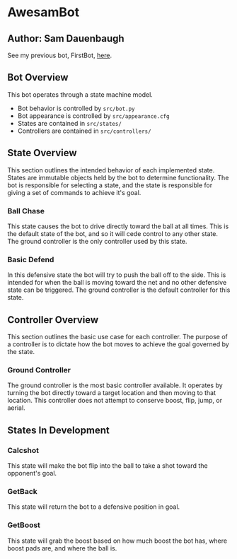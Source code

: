 # AwesamBot

## Author: Sam Dauenbaugh

See my previous bot, FirstBot, [here](https://www.github.com/sDauenbaugh/FirstBot).

## Bot Overview

This bot operates through a state machine model.

- Bot behavior is controlled by `src/bot.py`
- Bot appearance is controlled by `src/appearance.cfg`
- States are contained in `src/states/`
- Controllers are contained in `src/controllers/`

## State Overview

This section outlines the intended behavior of each implemented state. States are immutable objects held by the bot to determine functionality. The bot is responsible for selecting a state, and the state is responsible for giving a set of commands to achieve it's goal.

### Ball Chase

This state causes the bot to drive directly toward the ball at all times. This is the default state of the bot, and so it will cede control to any other state. The ground controller is the only controller used by this state.

### Basic Defend

In this defensive state the bot will try to push the ball off to the side. This is intended for when the ball is moving toward the net and no other defensive state can be triggered. The ground controller is the default controller for this state.

## Controller Overview

This section outlines the basic use case for each controller. The purpose of a controller is to dictate how the bot moves to achieve the goal governed by the state.

### Ground Controller

The ground controller is the most basic controller available. It operates by turning the bot directly toward a target location and then moving to that location. This controller does not attempt to conserve boost, flip, jump, or aerial.

## States In Development

### Calcshot

This state will make the bot flip into the ball to take a shot toward the opponent's goal.

### GetBack

This state will return the bot to a defensive position in goal.

### GetBoost

This state will grab the boost based on how much boost the bot has, where boost pads are, and where the ball is.